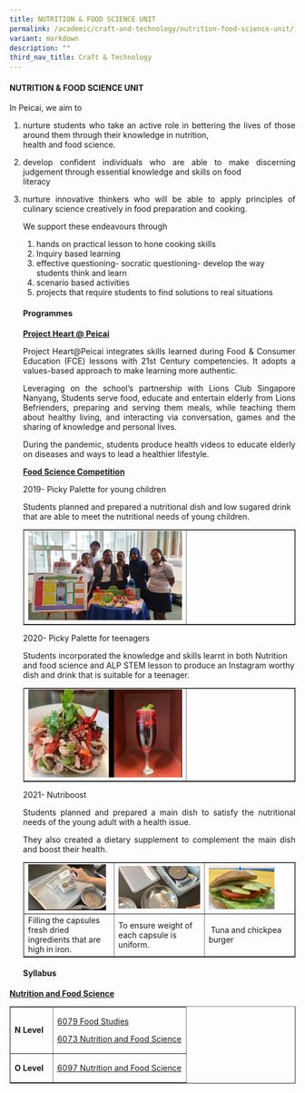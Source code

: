 ```yaml
---
title: NUTRITION & FOOD SCIENCE UNIT
permalink: /academic/craft-and-technology/nutrition-food-science-unit/
variant: markdown
description: ""
third_nav_title: Craft & Technology
---
```

<h4><strong>NUTRITION &amp; FOOD SCIENCE UNIT</strong></h4>
<p>In Peicai, we aim to</p>
<ol>
<li><p align="justify">nurture students who take an active role in bettering the lives of those around them through their knowledge in nutrition,&nbsp;<br>health and food science.
</p></li><li><p align="justify">develop confident individuals who are able to make discerning judgement through essential knowledge and skills on food<br>literacy
</p></li><li><p align="justify">nurture innovative thinkers who will be able to apply principles of culinary science creatively in food preparation and cooking.
</p><p>We support these endeavours through</p>
<ol>
<li>hands on practical lesson to hone cooking skills</li>
<li>Inquiry based learning</li>
<li>effective questioning- socratic questioning- develop the way students think and learn</li>
<li>scenario based activities</li>
<li>projects that require students to find solutions to real situations</li>
</ol>
<h4><strong>Programmes</strong></h4>
<p><strong><u>Project Heart @ Peicai</u></strong></p>
<p></p><p align="justify">Project Heart@Peicai integrates skills learned during Food &amp; Consumer Education (FCE) lessons with 21st Century competencies. It adopts a values-based approach to make learning more authentic.</p>
<p></p><p align="justify">Leveraging on the school’s partnership with Lions Club Singapore Nanyang, Students serve food, educate and entertain elderly from Lions Befrienders, preparing and serving them meals, while teaching them about healthy living, and interacting via conversation, games and the sharing of knowledge and personal lives.</p>
<p></p><p align="justify">During the pandemic, students produce health videos to educate elderly on diseases and ways to lead a healthier lifestyle.</p>
<p><strong><u>Food Science Competition</u></strong></p>
<p></p><p align="justify">2019- Picky Palette for young children</p>
<p>Students planned and prepared a nutritional dish and low sugared drink that are able to meet the nutritional needs of young children.</p>
<table style="border-collapse: collapse; width: 100%;" border="1">
<tbody>
<tr>
<td style="width: 60%;"><img src="/images/ct11.png"></td>
<td style="width: 40%;">&nbsp;</td>
</tr>
</tbody>
</table>
<p></p><p align="justify">2020- Picky Palette for teenagers</p>
<p>Students incorporated the knowledge and skills learnt in both Nutrition and food science and ALP STEM lesson to produce an Instagram worthy dish and drink that is suitable for a teenager.</p>
<table style="border-collapse: collapse; width: 100%;" border="1">
<tbody>
<tr>
<td style="width: 60%;"><img src="/images/ct12.png"></td>
<td style="width: 40%;">&nbsp;</td>
</tr>
</tbody>
</table>
<p>2021- Nutriboost</p>
<p></p><p align="justify">Students planned and prepared a main dish to satisfy the nutritional needs of the young adult with a health issue.</p>
<p></p><p align="justify">They also created a dietary supplement to complement the main dish and boost their health.</p>
<table style="border-collapse: collapse; width: 100%;" border="1">
<tbody>
<tr>
<td style="width: 33.3333%;"><img src="/images/ct13.png"></td>
<td style="width: 33.3333%;"><img src="/images/ct14.png"></td>
<td style="width: 33.3333%;"><img src="/images/ct15.png"></td>
</tr>
<tr>
<td style="width: 33.3333%;">Filling the capsules fresh dried ingredients that are high in iron.</td>
<td style="width: 33.3333%;">To ensure weight of each capsule is uniform.</td>
<td style="width: 33.3333%;">&nbsp;Tuna and chickpea burger</td>
</tr>
</tbody>
</table>
<h4><strong>Syllabus</strong></h4></li></ol>
<strong><u>Nutrition and Food Science</u></strong><table style="border-collapse: collapse; width: 100%;" border="1">
<tbody>
<tr>

</tr>
<tr>
<td width="50"><strong>N Level</strong></td>
<td width="220">
<p><a href="https://www.seab.gov.sg/docs/default-source/national-examinations/syllabus/nlevel/2022syllabus/6079_y22_sy.pdf">6079 Food Studies</a></p>
<p><a href="https://www.seab.gov.sg/docs/default-source/national-examinations/syllabus/nlevel/2022syllabus/6073_y22_sy.pdf">6073 Nutrition and Food Science</a></p>
</td>
</tr><tr>
<td width="60"><strong>O Level</strong></td>
<td width="160"><a href="https://www.seab.gov.sg/docs/default-source/national-examinations/syllabus/olevel/2022syllabus/6097_y22_sy.pdf"><p>6097 Nutrition and Food Science</p></a></td>
</tr>
</tbody>
</table>
